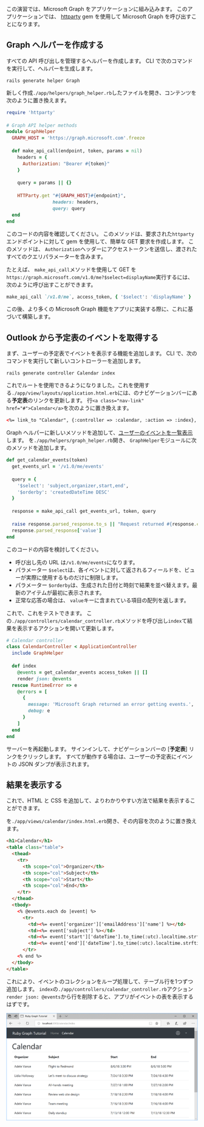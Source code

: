 <!-- markdownlint-disable MD002 MD041 -->

この演習では、Microsoft Graph をアプリケーションに組み込みます。 このアプリケーションでは、 [httparty](https://github.com/jnunemaker/httparty) gem を使用して Microsoft Graph を呼び出すことになります。

## <a name="create-a-graph-helper"></a>Graph ヘルパーを作成する

すべての API 呼び出しを管理するヘルパーを作成します。 CLI で次のコマンドを実行して、ヘルパーを生成します。

```Shell
rails generate helper Graph
```

新しく作成`./app/helpers/graph_helper.rb`したファイルを開き、コンテンツを次のように置き換えます。

```ruby
require 'httparty'

# Graph API helper methods
module GraphHelper
  GRAPH_HOST = 'https://graph.microsoft.com'.freeze

  def make_api_call(endpoint, token, params = nil)
    headers = {
      Authorization: "Bearer #{token}"
    }

    query = params || {}

    HTTParty.get "#{GRAPH_HOST}#{endpoint}",
                 headers: headers,
                 query: query
  end
end
```

このコードの内容を確認してください。 このメソッドは、要求された`httparty`エンドポイントに対して gem を使用して、簡単な GET 要求を作成します。 このメソッドは、 `Authorization`ヘッダーにアクセストークンを送信し、渡されたすべてのクエリパラメーターを含みます。

たとえば、 `make_api_call`メソッドを使用して GET を`https://graph.microsoft.com/v1.0/me?$select=displayName`実行するには、次のように呼び出すことができます。

```ruby
make_api_call `/v1.0/me`, access_token, { '$select': 'displayName' }
```

この後、より多くの Microsoft Graph 機能をアプリに実装する際に、これに基づいて構築します。

## <a name="get-calendar-events-from-outlook"></a>Outlook から予定表のイベントを取得する

まず、ユーザーの予定表でイベントを表示する機能を追加します。 CLI で、次のコマンドを実行して新しいコントローラーを追加します。

```Shell
rails generate controller Calendar index
```

これでルートを使用できるようになりました。これを使用する`./app/view/layouts/application.html.erb`には、のナビゲーションバーにある**予定表**のリンクを更新します。 行`<a class="nav-link" href="#">Calendar</a>`を次のように置き換えます。

```html
<%= link_to "Calendar", {:controller => :calendar, :action => :index}, class: "nav-link#{' active' if controller.controller_name == 'calendar'}" %>
```

Graph ヘルパーに新しいメソッドを追加して、[ユーザーのイベントを一覧表示](https://developer.microsoft.com/en-us/graph/docs/api-reference/v1.0/api/user_list_events)します。 を`./app/helpers/graph_helper.rb`開き、 `GraphHelper`モジュールに次のメソッドを追加します。

```ruby
def get_calendar_events(token)
  get_events_url = '/v1.0/me/events'

  query = {
    '$select': 'subject,organizer,start,end',
    '$orderby': 'createdDateTime DESC'
  }

  response = make_api_call get_events_url, token, query

  raise response.parsed_response.to_s || "Request returned #{response.code}" unless response.code == 200
  response.parsed_response['value']
end
```

このコードの内容を検討してください。

- 呼び出し先の URL は`/v1.0/me/events`になります。
- パラメーター `$select`は、各イベントに対して返されるフィールドを、ビューが実際に使用するものだけに制限します。
- パラメーター `$orderby`は、生成された日付と時刻で結果を並べ替えます。最新のアイテムが最初に表示されます。
- 正常な応答の場合は、 `value`キーに含まれている項目の配列を返します。

これで、これをテストできます。 この`./app/controllers/calendar_controller.rb`メソッドを呼び出し`index`て結果を表示するアクションを開いて更新します。

```ruby
# Calendar controller
class CalendarController < ApplicationController
  include GraphHelper

  def index
    @events = get_calendar_events access_token || []
    render json: @events
  rescue RuntimeError => e
    @errors = [
      {
        message: 'Microsoft Graph returned an error getting events.',
        debug: e
      }
    ]
  end
end
```

サーバーを再起動します。 サインインして、ナビゲーションバーの [**予定表**] リンクをクリックします。 すべてが動作する場合は、ユーザーの予定表にイベントの JSON ダンプが表示されます。

## <a name="display-the-results"></a>結果を表示する

これで、HTML と CSS を追加して、よりわかりやすい方法で結果を表示することができます。

を`./app/views/calendar/index.html.erb`開き、その内容を次のように置き換えます。

```html
<h1>Calendar</h1>
<table class="table">
  <thead>
    <tr>
      <th scope="col">Organizer</th>
      <th scope="col">Subject</th>
      <th scope="col">Start</th>
      <th scope="col">End</th>
    </tr>
  </thead>
  <tbody>
    <% @events.each do |event| %>
      <tr>
        <td><%= event['organizer']['emailAddress']['name'] %></td>
        <td><%= event['subject'] %></td>
        <td><%= event['start']['dateTime'].to_time(:utc).localtime.strftime('%-m/%-d/%y %l:%M %p') %></td>
        <td><%= event['end']['dateTime'].to_time(:utc).localtime.strftime('%-m/%-d/%y %l:%M %p') %></td>
      </tr>
    <% end %>
  </tbody>
</table>
```

これにより、イベントのコレクションをループ処理して、テーブル行を1つずつ追加します。 `index`の`./app/controllers/calendar_controller.rb`アクション`render json: @events`から行を削除すると、アプリがイベントの表を表示するはずです。

![イベントの表のスクリーンショット](./images/add-msgraph-01.png)